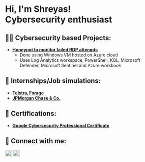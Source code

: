 <h1>Hi, I'm Shreyas! <br/>Cybersecurity enthusiast</h1>

<h2>👨‍💻 Cybersecurity based Projects:</h2>

- <b>[Honeypot to monitor failed RDP attempts](https://github.com/issashrez/Honeypot)</b>
  - Done using Windows VM hosted on Azure cloud
  - Uses Log Analytics workspace, PowerShell, KQL, Microsoft Defender, Microsoft Sentinel and Azure workbook

<h2>🏢 Internships/Job simulations: </h2>

- <b>[Telstra, Forage](https://forage-uploads-prod.s3.amazonaws.com/completion-certificates/Telstra%20AU/RNhbu8QnDzthwynEf_Telstra_YrQxDDjmiXJXA9CrB_1697739325355_completion_certificate.pdf)</b>
- <b>[JPMorgan Chase & Co.](https://forage-uploads-prod.s3.amazonaws.com/completion-certificates/J.P.%20Morgan/gWbW5qHAChqQBGWpA_JPMorgan%20Chase%20&%20Co._YrQxDDjmiXJXA9CrB_1698766182570_completion_certificate.pdf)</b>

<h2>📃 Certifications: </h2>

- <b>[Google Cybersecurity Professional Certificate](https://www.coursera.org/account/accomplishments/professional-cert/S3NKY5GLQ3EV)</b>

<h2> 🤳 Connect with me:</h2>

<a href="https://www.linkedin.com/in/shreyas-biju/"><img align="left" width="22px" src="https://cdn2.iconfinder.com/data/icons/social-media-2285/512/1_Linkedin_unofficial_colored_svg-512.png" /></a>
<a href="https://www.instagram.com/issashrez/"><img align="left" width="22px" src="https://cdn2.iconfinder.com/data/icons/social-media-2285/512/1_Instagram_colored_svg_1-512.png" /></a>


<!--
**joshmadakor1/joshmadakor1** is a ✨ _special_ ✨ repository because its `README.md` (this file) appears on your GitHub profile.

Here are some ideas to get you started:

- 🔭 I’m currently working on ...
- 🌱 I’m currently learning ...
- 👯 I’m looking to collaborate on ...
- 🤔 I’m looking for help with ...
- 💬 Ask me about ...
- 📫 How to reach me: ...
- 😄 Pronouns: ...
- ⚡ Fun fact: ...
-->
